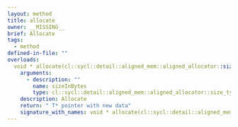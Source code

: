 ```yaml
---
layout: method
title: allocate
owner: __MISSING__
brief: Allocate
tags:
  - method
defined-in-file: ""
overloads:
  void * allocate(cl::sycl::detail::aligned_mem::aligned_allocator::size_type):
    arguments:
      - description: ""
        name: sizeInBytes
        type: cl::sycl::detail::aligned_mem::aligned_allocator::size_type
    description: Allocate
    return: " T* pointer with new data"
    signature_with_names: void * allocate(cl::sycl::detail::aligned_mem::aligned_allocator::size_type sizeInBytes)
---
```

